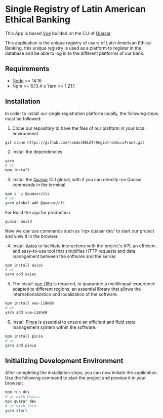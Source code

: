# Single Registry of Latin American Ethical Banking

This App is based [Vue](https://vuejs.org/) builded on the CLI of [Quasar](https://quasar.dev/)

This application is the unique registry of users of Latin American Ethical Banking, this unique registry is used as a platform to register in the database and be able to log in to the different platforms of our bank.

## Requirements

- [Node](https://nodejs.org/en) >= 14.19
- Npm >= 6.13.4 o Yarn >= 1.21.1

## Installation

In order to install our single registration platform locally, the following steps must be followed:

1. Clone our repository to have the files of our platform in your local environment

```bash
git clone https://github.com/randalBELAT/RegistroUnicoFront.git
```

2. Install the dependencies

```bash
yarn
# or
npm install
```

3. Install the [Quasar](https://quasar.dev/) CLI global, with it you can directly run Quasar commands in the terminal.

```bash
npm i -g @quasar/cli
# or
yarn global add @quasar/cli
```

For Build the app for production

```bash
quasar build
```

Now we can use commands such as 'npx quasar dev' to start our project and view it in the browser.

4. Install [Axios](https://axios-http.com/docs/intro) to facilitate interactions with the project's API, an efficient and easy-to-use tool that simplifies HTTP requests and data management between the software and the server.

```bash
npm install axios
# or
yarn add axios
```

5. The install [vue-i18n](https://vue-i18n.intlify.dev/) is required, to guarantee a multilingual experience adapted to different regions, an essential library that allows the internationalization and localization of the software.

```bash
npm install vue-i18n@9
# or
yarn add vue-i18n@9
```

6. Install [Pinea](https://pinia.vuejs.org/) is essential to ensure an efficient and fluid state management system within the software.

```bash
npm install pinia
# or
yarn add pinia
```

## Initializing Development Environment

After completing the installation steps, you can now initiate the application.
Use the following command to start the project and preview it in your browser:

```bash
npm run dev
# or with Quasar
npx quasar dev
# or with Yarn
yarn start
```
